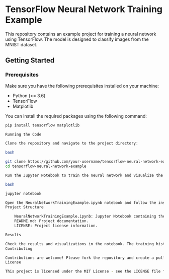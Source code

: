 # TensorFlow Neural Network Training Example

This repository contains an example project for training a neural network using TensorFlow. The model is designed to classify images from the MNIST dataset.

## Getting Started

### Prerequisites

Make sure you have the following prerequisites installed on your machine:

- Python (>= 3.6)
- TensorFlow
- Matplotlib

You can install the required packages using the following command:

```bash
pip install tensorflow matplotlib

Running the Code

Clone the repository and navigate to the project directory:

bash

git clone https://github.com/your-username/tensorflow-neural-network-example.git
cd tensorflow-neural-network-example

Run the Jupyter Notebook to train the neural network and visualize the results:

bash

jupyter notebook

Open the NeuralNetworkTrainingExample.ipynb notebook and follow the instructions.
Project Structure

    NeuralNetworkTrainingExample.ipynb: Jupyter Notebook containing the code for model training and visualization.
    README.md: Project documentation.
    LICENSE: Project license information.

Results

Check the results and visualizations in the notebook. The training history, loss, and accuracy curves will be displayed.
Contributing

Contributions are welcome! Please fork the repository and create a pull request with your improvements.
License

This project is licensed under the MIT License - see the LICENSE file for details.
